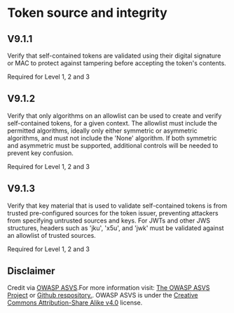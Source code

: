 # Token source and integrity
## V9.1.1
Verify that self-contained tokens are validated using their digital signature or MAC to protect against tampering before accepting the token's contents.
Required for Level 1, 2 and 3
## V9.1.2
Verify that only algorithms on an allowlist can be used to create and verify self-contained tokens, for a given context. The allowlist must include the permitted algorithms, ideally only either symmetric or asymmetric algorithms, and must not include the 'None' algorithm. If both symmetric and asymmetric must be supported, additional controls will be needed to prevent key confusion.
Required for Level 1, 2 and 3
## V9.1.3
Verify that key material that is used to validate self-contained tokens is from trusted pre-configured sources for the token issuer, preventing attackers from specifying untrusted sources and keys. For JWTs and other JWS structures, headers such as 'jku', 'x5u', and 'jwk' must be validated against an allowlist of trusted sources.
Required for Level 1, 2 and 3
## Disclaimer
Credit via [OWASP ASVS](https://owasp.org/www-project-application-security-verification-standard/).For more information visit: [The OWASP ASVS Project](https://owasp.org/www-project-application-security-verification-standard/) or [Github respository.](https://github.com/OWASP/ASVS). OWASP ASVS is under the [Creative Commons Attribution-Share Alike v4.0](https://github.com/OWASP/ASVS/blob/v5.0.0/LICENSE.md) license.
